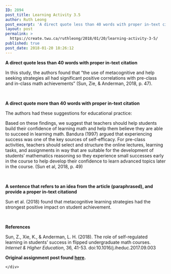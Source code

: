 ```yaml
---
ID: 2894
post_title: Learning Activity 3.5
author: Ruth Leong
post_excerpt: 'A direct quote less than 40 words with proper in-text citation In this study, the authors found that &ldquo;the use of metacognitive and help seeking strategies all had significant positive correlations with pre-class and in-class math achievements&rdquo; (Sun, Zie, &amp; Anderman, 2018, p. 47). &nbsp; A direct quote more than 40 words with proper in-text [&hellip;]'
layout: post
permalink: >
  https://create.twu.ca/ruthleong/2018/01/20/learning-activity-3-5/
published: true
post_date: 2018-01-20 18:26:12
---
```

<p><strong>A direct quote less than 40 words with proper in-text citation</strong></p>
<p>In this study, the authors found that &#8220;the use of metacognitive and help seeking strategies all had significant positive correlations with pre-class and in-class math achievements&#8221; (Sun, Zie, &amp; Anderman, 2018, p. 47).</p>
<p>&nbsp;</p>
<p><strong>A direct quote more than 40 words with proper in-text citation</strong></p>
<p>The authors had these suggestions for educational practice:</p>
<p>Based on these findings, we suggest that teachers should help students build their confidence of learning math and help them believe they are able to succeed in learning math. Bandura (1997) argued that experiencing success was one of the key sources of self-efficacy. For pre-class activities, teachers should select and structure the online lectures, learning tasks, and assignments in way that are suitable for the development of students&#8217; mathematics reasoning so they experience small successes early in the course to help develop their confidence to learn advanced topics later in the course. (Sun et al, 2018, p. 49)</p>
<p>&nbsp;</p>
<p><strong>A sentence that refers to an idea from the article (paraphrased), and provide a proper in-text citationd</strong></p>
<p>Sun et al. (2018) found that metacognitive learning strategies had the strongest positive impact on student achievement.</p>
<p>&nbsp;</p>
<p><strong>References</strong></p>
<p>Sun, Z., Xie, K., &amp; Anderman, L. H. (2018). The role of self-regulated learning in students’ success in flipped undergraduate math courses. <em>Internet &amp; Higher Education</em>, 36, 41-53. doi:10.1016/j.iheduc.2017.09.003</p>
<p><strong>Original assignment post found <a href="https://create.twu.ca/ldrs591-sp18/unit-3-learning-activities/">here</a>. </strong></p>
<div id="themify_builder_content-384" data-postid="384" class="themify_builder_content themify_builder_content-384 themify_builder">

    </div>
<!-- /themify_builder_content -->